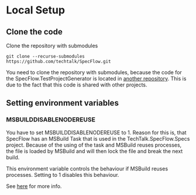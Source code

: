 # Local Setup

## Clone the code

Clone the repository with submodules

```
git clone --recurse-submodules https://github.com/techtalk/SpecFlow.git
```

You need to clone the repository with submodules, because the code for the SpecFlow.TestProjectGenerator is located in [another repository](https://github.com/techtalk/SpecFlow.TestProjectGenerator). This is due to the fact that this code is shared with other projects.

## Setting environment variables

### MSBUILDDISABLENODEREUSE

You have to set MSBUILDDISABLENODEREUSE to 1.
Reason for this is, that SpecFlow has an MSBuild Task that is used in the TechTalk.SpecFlow.Specs project. Because of the using of the task and MSBuild reuses processes, the file is loaded by MSBuild and will then lock the file and break the next build.

This environment variable controls the behaviour if MSBuild reuses processes. Setting to 1 disables this behaviour.

See [here](https://github.com/Microsoft/msbuild/wiki/MSBuild-Tips-&-Tricks) for more info.
